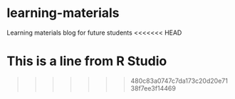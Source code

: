 # learning-materials
Learning materials blog for future students
<<<<<<< HEAD

This is a line from R Studio
=======
>>>>>>> 480c83a0747c7da173c20d20e7138f7ee3f14469
